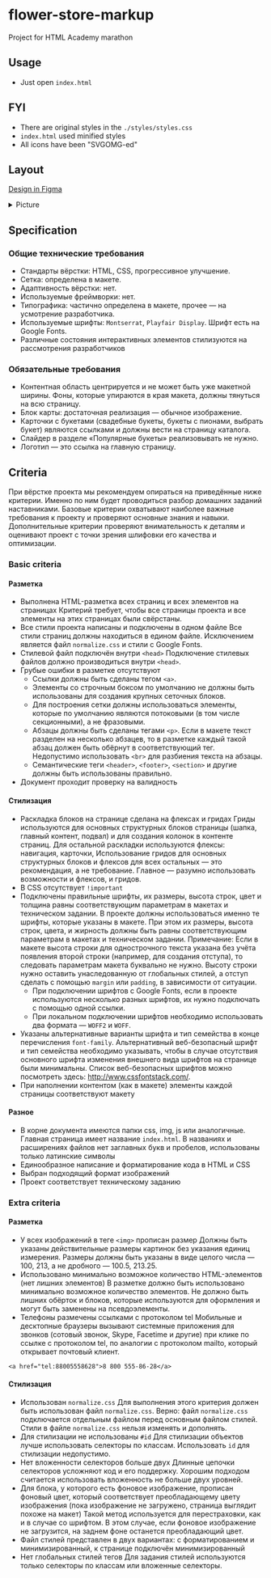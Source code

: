 # flower-store-markup

Project for HTML Academy marathon

## Usage

- Just open `index.html`

## FYI

- There are original styles in the `./styles/styles.css`
- `index.html` used minified styles
- All icons have been "SVGOMG-ed"

## Layout

[Design in Figma](https://www.figma.com/file/HdU7VTV6uNdHyuvDrffeKC/%D0%9C%D0%B0%D1%80%D0%B0%D1%84%D0%BE%D0%BD-2021?node-id=0%3A1)

<details>
<summary>Picture</summary>
  
![Layout PNG if U don't want to open it in Figma](https://user-images.githubusercontent.com/45916811/129426180-985f6c0f-2a63-4936-8e4f-8e8b02e18b90.png)
  
</details>

## Specification

### Общие технические требования

- Стандарты вёрстки: HTML, CSS, прогрессивное улучшение.
- Сетка: определена в макете.
- Адаптивность вёрстки: нет.
- Используемые фреймворки: нет.
- Типографика: частично определена в макете, прочее — на усмотрение разработчика.
- Используемые шрифты: `Montserrat`, `Playfair Display`. Шрифт есть на Google Fonts.
- Различные состояния интерактивных элементов стилизуются на рассмотрения разработчиков

### Обязательные требования

- Контентная область центрируется и не может быть уже макетной ширины. Фоны, которые упираются в края макета, должны тянуться на всю страницу.
- Блок карты: достаточная реализация — обычное изображение.
- Карточки с букетами (свадебные букеты, букеты с пионами, выбрать букет) являются ссылками и должны вести на страницу каталога.
- Слайдер в разделе «Популярные букеты» реализовывать не нужно.
- Логотип — это ссылка на главную страницу.

## Сriteria

При вёрстке проекта мы рекомендуем опираться на приведённые ниже критерии. Именно по ним будет проводиться разбор домашних заданий наставниками.
Базовые критерии охватывают наиболее важные требования к проекту и проверяют основные знания и навыки.
Дополнительные критерии проверяют внимательность к деталям и оценивают проект с точки зрения шлифовки его качества и оптимизации.

### Basic criteria

#### Разметка

- Выполнена HTML-разметка всех страниц и всех элементов на страницах
  Критерий требует, чтобы все страницы проекта и все элементы на этих страницах были свёрстаны.
- Все стили проекта написаны и подключены в одном файле
  Все стили страниц должны находиться в едином файле. Исключением является файл `normalize.css` и стили с Google Fonts.
- Стилевой файл подключён внутри `<head>`
  Подключение стилевых файлов должно производиться внутри `<head>`.
- Грубые ошибки в разметке отсутствуют
  - Ссылки должны быть сделаны тегом `<a>`.
  - Элементы со строчным боксом по умолчанию не должны быть использованы для создания крупных сеточных блоков.
  - Для построения сетки должны использоваться элементы, которые по умолчанию являются потоковыми (в том числе секционными), а не фразовыми.
  - Абзацы должны быть сделаны тегами `<p>`.
    Если в макете текст разделен на несколько абзацев, то в разметке каждый такой абзац должен быть обёрнут в соответствующий тег. Недопустимо использовать `<br>` для разбиения текста на абзацы.
  - Семантические теги `<header>`, `<footer>`, `<section>` и другие должны быть использованы правильно.
- Документ проходит проверку на валидность

#### Стилизация

- Раскладка блоков на странице сделана на флексах и гридах
  Гриды используются для основных структурных блоков страницы (шапка, главный контент, подвал) и для создания колонок в контенте страниц.
  Для остальной раскладки используются флексы: навигация, карточки, Использование гридов для основных структурных блоков и флексов для всех остальных — это рекомендация, а не требование. Главное — разумно использовать возможности и флексов, и гридов.
- В CSS отсутствует `!important`
- Подключены правильные шрифты, их размеры, высота строк, цвет и толщина равны соответствующим параметрам в макетах и техническом задании. В проекте должны использоваться именно те шрифты, которые указаны в макете. При этом их размеры, высота строк, цвета, и жирность должны быть равны соответствующим параметрам в макетах и техническом задании.
  Примечание: Если в макете высота строки для однострочного текста указана без учёта появления второй строки (например, для создания отступа), то следовать параметрам макета буквально не нужно. Высоту строки нужно оставить унаследованную от глобальных стилей, а отступ сделать с помощью `margin` или `padding`, в зависимости от ситуации.
  - При подключении шрифтов с Google Fonts, если в проекте используются несколько разных шрифтов, их нужно подключать с помощью одной ссылки.
  - При локальном подключении шрифтов необходимо использовать два формата — `WOFF2` и `WOFF`.
- Указаны альтернативные варианты шрифта и тип семейства в конце перечисления `font-family`.
  Альтернативный веб-безопасный шрифт и тип семейства необходимо указывать, чтобы в случае отсутствия основного шрифта изменения внешнего вида шрифтов на странице были минимальны.
  Список веб-безопасных шрифтов можно посмотреть здесь: http://www.cssfontstack.com/.
- При наполнении контентом (как в макете) элементы каждой страницы соответствуют макету

#### Разное

- В корне документа имеются папки css, img, js или аналогичные. Главная страница имеет название `index.html`. В названиях и расширениях файлов нет заглавных букв и пробелов, использованы только латинские символы
- Единообразное написание и форматирование кода в HTML и CSS
- Выбран подходящий формат изображений
- Проект соответствует техническому заданию

### Extra criteria

#### Разметка

- У всех изображений в теге `<img>` прописан размер
  Должны быть указаны действительные размеры картинок без указания единиц измерения. Размеры должны быть указаны в виде целого числа — 100, 213, а не дробного — 100.5, 213.25.
- Использовано минимально возможное количество HTML-элементов (нет лишних элементов)
  В разметке должно быть использовано минимально возможное количество элементов. Не должно быть лишних обёрток и блоков, которые используются для оформления и могут быть заменены на псевдоэлементы.
- Телефоны размечены ссылками с протоколом tel
  Мобильные и десктопные браузеры вызывают системные приложения для звонков (сотовый звонок, Skype, Facetime и другие) при клике по ссылке с протоколом tel, по аналогии с протоколом mailto, который открывает почтовый клиент.

```
<a href="tel:88005558628">8 800 555-86-28</a>
```

#### Стилизация

- Использован `normalize.css`
  Для выполнения этого критерия должен быть использован файл `normalize.css`.
  Верно: файл `normalize.css` подключается отдельным файлом перед основным файлом стилей. Стили в файле `normalize.css` нельзя изменять и дополнять.
- Для стилизации не использованы `#id`
  Для стилизации объектов лучше использовать селекторы по классам. Использовать `id` для стилизации недопустимо.
- Нет вложенности селекторов больше двух
  Длинные цепочки селекторов усложняют код и его поддержку. Хорошим подходом считается использовать вложенность не больше двух уровней.
- Для блока, у которого есть фоновое изображение, прописан фоновый цвет, который соответствует преобладающему цвету изображения (пока изображение не загружено, страница выглядит похоже на макет)
  Такой метод используется для перестраховки, как и в случае со шрифтом. В этом случае, если фоновое изображение не загрузится, на заднем фоне останется преобладающий цвет.
- Файл стилей представлен в двух вариантах: с форматированием и минимизированный, к странице подключён минимизированный
- Нет глобальных стилей тегов
  Для задания стилей используются только селекторы по классам или вложенные селекторы.
